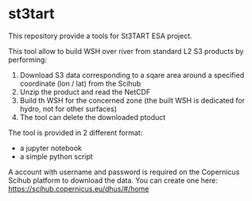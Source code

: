 # st3tart
This repository provide a tools for St3TART ESA project.

This tool allow to build WSH over river from standard L2 S3 products by performing:
1. Download S3 data corresponding to a sqare area around a specified coordinate (lon / lat) from the Scihub
2. Unzip the product and read the NetCDF
3. Build th WSH for the concerned zone (the built WSH is dedicated for hydro, not for other surfaces)
4. The tool can delete the downloaded ptoduct

The tool is provided in 2 different format:
- a jupyter notebook
- a simple python script

A account with username and password is required on the Copernicus Scihub platform to download the data.
You can create one here: https://scihub.copernicus.eu/dhus/#/home

